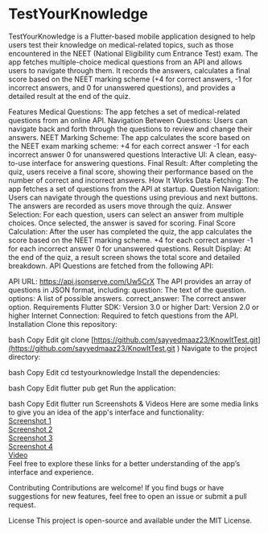 <h1>TestYourKnowledge</h1>
TestYourKnowledge is a Flutter-based mobile application designed to help users test their knowledge on medical-related topics, such as those encountered in the NEET (National Eligibility cum Entrance Test) exam. The app fetches multiple-choice medical questions from an API and allows users to navigate through them. It records the answers, calculates a final score based on the NEET marking scheme (+4 for correct answers, -1 for incorrect answers, and 0 for unanswered questions), and provides a detailed result at the end of the quiz.

Features
Medical Questions: The app fetches a set of medical-related questions from an online API.
Navigation Between Questions: Users can navigate back and forth through the questions to review and change their answers.
NEET Marking Scheme: The app calculates the score based on the NEET exam marking scheme:
+4 for each correct answer
-1 for each incorrect answer
0 for unanswered questions
Interactive UI: A clean, easy-to-use interface for answering questions.
Final Result: After completing the quiz, users receive a final score, showing their performance based on the number of correct and incorrect answers.
How It Works
Data Fetching: The app fetches a set of questions from the API at startup.
Question Navigation: Users can navigate through the questions using previous and next buttons. The answers are recorded as users move through the quiz.
Answer Selection: For each question, users can select an answer from multiple choices. Once selected, the answer is saved for scoring.
Final Score Calculation: After the user has completed the quiz, the app calculates the score based on the NEET marking scheme.
+4 for each correct answer
-1 for each incorrect answer
0 for unanswered questions.
Result Display: At the end of the quiz, a result screen shows the total score and detailed breakdown.
API
Questions are fetched from the following API:

API URL: https://api.jsonserve.com/Uw5CrX
The API provides an array of questions in JSON format, including:
question: The text of the question.
options: A list of possible answers.
correct_answer: The correct answer option.
Requirements
Flutter SDK: Version 3.0 or higher
Dart: Version 2.0 or higher
Internet Connection: Required to fetch questions from the API.
Installation
Clone this repository:

bash
Copy
Edit
git clone [https://github.com/sayyedmaaz23/KnowItTest.git](https://github.com/sayyedmaaz23/KnowItTest.git
)
Navigate to the project directory:

bash
Copy
Edit
cd testyourknowledge
Install the dependencies:

bash
Copy
Edit
flutter pub get
Run the application:

bash
Copy
Edit
flutter run
Screenshots & Videos
Here are some media links to give you an idea of the app's interface and functionality:
<br>
[Screenshot 1](https://drive.google.com/file/d/1RZMi5Q1hLRmQTw96R2cpimJxD3SPLAY4/view?usp=drive_link)<br>
[Screenshot 2](https://drive.google.com/file/d/1RYi5t_dKnFLZ96VnmcqaEWhXD-0U5Nig/view?usp=drive_link)<br>
[Screenshot 3](https://drive.google.com/file/d/1RX9mNyzpSaUM0oAuw7TQoymLmu2yC3cc/view?usp=drive_link)<br>
[Screenshot 4](https://drive.google.com/file/d/1RTMxtX14PrptkPcf4qsGYobcG3_sllbu/view?usp=drive_link)<br>
[Video](https://drive.google.com/file/d/1RQmZgIR1tvpgZ39k70BPkfJyjLFyxBCI/view?usp=drive_link) <br>
Feel free to explore these links for a better understanding of the app’s interface and experience.

Contributing
Contributions are welcome! If you find bugs or have suggestions for new features, feel free to open an issue or submit a pull request.

License
This project is open-source and available under the MIT License.
